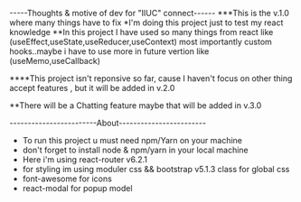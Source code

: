 -----Thoughts & motive of dev for "IIUC" connect------
***This is the v.1.0 where many things have to fix
*I'm doing this project just to test my react knowledge
**In this project I have used so many things from react like (useEffect,useState,useReducer,useContext) most importantly custom hooks..maybe i have to use more in future vertion like (useMemo,useCallback)

****This project isn't reponsive so far, cause I haven't focus on other thing accept features , but it will be added in v.2.0

**There will be a Chatting feature maybe that will be added in v.3.0


------------------------About------------------------
* To run this project u must need npm/Yarn on your machine
* don't forget to install node & npm/yarn in your local machine
* Here i'm using react-router v6.2.1
* for styling im using moduler css && bootstrap v5.1.3 class for global css
* font-awesome for icons
* react-modal for popup model
